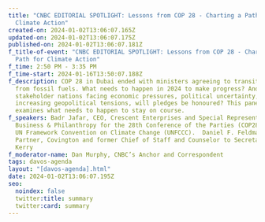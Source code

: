 ```yaml
---
title: "CNBC EDITORIAL SPOTLIGHT: Lessons from COP 28 - Charting a Path for
  Climate Action"
created-on: 2024-01-02T13:06:07.165Z
updated-on: 2024-01-02T13:06:07.175Z
published-on: 2024-01-02T13:06:07.181Z
f_title-of-event: "CNBC EDITORIAL SPOTLIGHT: Lessons from COP 28 - Charting a
  Path for Climate Action"
f_time: 2:50 PM - 3:35 PM
f_time-start: 2024-01-16T13:50:07.188Z
f_description: COP 28 in Dubai ended with ministers agreeing to transition away
  from fossil fuels. What needs to happen in 2024 to make progress? And with
  stakeholder nations facing economic pressures, political uncertainty, and
  increasing geopolitical tensions, will pledges be honoured? This panel
  examines what needs to happen to stay on course.
f_speakers: Badr Jafar, CEO, Crescent Enterprises and Special Representative for
  Business & Philanthropy for the 28th Conference of the Parties (COP28) to the
  UN Framework Convention on Climate Change (UNFCCC).  Daniel F. Feldman,
  Partner, Covington and former Chief of Staff and Counselor to Secretary John
  Kerry
f_moderator-name: Dan Murphy, CNBC’s Anchor and Correspondent
tags: davos-agenda
layout: "[davos-agenda].html"
date: 2024-01-02T13:06:07.195Z
seo:
  noindex: false
  twitter:title: summary
  twitter:card: summary
---
```

